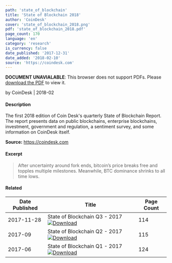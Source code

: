 ```yaml
---
path: 'state_of_blockchain'
title: 'State of Blockchain 2018'
author: 'CoinDesk'
cover: 'state_of_blockchain_2018.png'
pdf: 'state_of_blockchain_2018.pdf'
page_count: 170
language: 'en'
category: 'research'
is_currency: false
date_published: '2017-12-31'
date_added: '2018-02-10'
source: 'https://coindesk.com'
---
```


<object class="pdf_embed" data="/assets/pdf/state_of_blockchain_2018.pdf" type="application/pdf" width="100%" height="100%">
   <p><b>DOCUMENT UNAVIALABLE</b>: This browser does not support PDFs. Please <a href="/assets/pdf/state_of_blockchain_2018.pdf">download the PDF</a> to view it.</p>
</object>

by CoinDesk | 2018-02

#### Description
The first 2018 edition of Coin Desk's quarterly State of Blockchain Report. The report presents data on public blockchains, enterprise blockchains, investment, government and regulation, a sentiment survey, and some information on CoinDesk itself.

**Source:** https://coindesk.com

#### Excerpt
> After uncertainty around fork ends, bitcoin’s price breaks free and topples multiple milestones. Meanwhile, BTC dominance shrinks to all time lows.

#### Related
Date Published | Title                                                                          | Page Count
---------------|--------------------------------------------------------------------------------|------------
2017-11-28     | State of Blockchain Q3 - 2017 [![Download](/assets/download_cloud.svg)](/assets/pdf/state_of_blockchain_2017_q3.pdf) | 114
2017-09        | State of Blockchain Q2 - 2017 [![Download](/assets/download_cloud.svg)](/assets/pdf/state_of_blockchain_2017_q2.pdf) | 115
2017-06        | State of Blockchain Q1 - 2017 [![Download](/assets/download_cloud.svg)](/assets/pdf/state_of_blockchain_2017_q1.pdf) | 124

